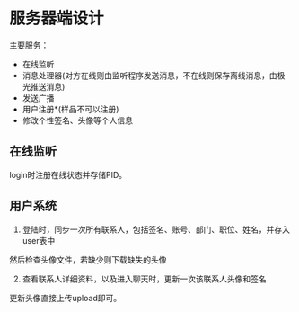 # 服务器端设计

主要服务：

- 在线监听
- 消息处理器(对方在线则由监听程序发送消息，不在线则保存离线消息，由极光推送消息)
- 发送广播
- 用户注册*(样品不可以注册)
- 修改个性签名、头像等个人信息

## 在线监听

login时注册在线状态并存储PID。

## 用户系统

1. 登陆时，同步一次所有联系人，包括签名、账号、部门、职位、姓名，并存入user表中

然后检查头像文件，若缺少则下载缺失的头像

2. 查看联系人详细资料，以及进入聊天时，更新一次该联系人头像和签名

更新头像直接上传upload即可。
